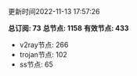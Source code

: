 更新时间2022-11-13 17:57:26

**总订阅: 73**
**总节点: 1158**
**有效节点: 433**
- v2ray节点: 266
- trojan节点: 102
- ss节点: 65
